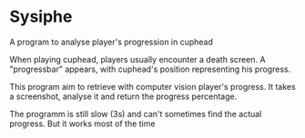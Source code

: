 # Sysiphe
A program to analyse player's progression in cuphead 

When playing cuphead, players usually encounter a death screen. A "progressbar" appears, with cuphead's position representing his progress.

This program aim to retrieve with computer vision player's progress.
It takes a screenshot, analyse it and return the progress percentage.

The programm is still slow (3s) and can't sometimes find the actual progress. But it works most of the time
